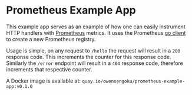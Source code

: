 # Prometheus Example App

This example app serves as an example of how one can easily instrument HTTP handlers with [Prometheus][prometheus] metrics. It uses the Prometheus [go client][client-golang] to create a new Prometheus registry.

Usage is simple, on any request to `/hello` the request will result in a `200` response code. This increments the counter for this response code. Similarly the `/error` endpoint will result in a `404` response code, therefore increments that respective counter.

A Docker image is available at: `quay.io/owensengoku/prometheus-example-app:v0.1.0`

[prometheus]:https://prometheus.io/
[client-golang]:https://github.com/prometheus/client_golang
